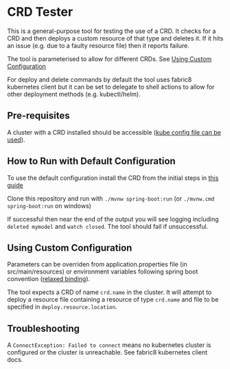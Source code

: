 # CRD Tester

This is a general-purpose tool for testing the use of a CRD. It checks for a CRD and then deploys a custom resource of that type and deletes it. If it hits an issue (e.g. due to a faulty resource file) then it reports failure. 

The tool is parameterised to allow for different CRDs. See [Using Custom Configuration](#using-custom-configuration)

For deploy and delete commands by default the tool uses fabric8 kubernetes client but it can be set to delegate to shell actions to allow for other deployment methods (e.g. kubectl/helm).

## Pre-requisites

A cluster with a CRD installed should be accessible ([kube config file can be used](https://github.com/fabric8io/kubernetes-client/blob/master/README.md#configuring-the-client)). 

## How to Run with Default Configuration

To use the default configuration install the CRD from the initial steps in [this guide](https://github.com/SeldonIO/seldon-core/blob/master/notebooks/helm_examples.ipynb)

Clone this repository and run with `./mvnw spring-boot:run` (or `./mvnw.cmd spring-boot:run` on windows)

If successful then near the end of the output you will see logging including `deleted mymodel` and `watch closed`. The tool should fail if unsuccessful.

## Using Custom Configuration

Parameters can be overriden from application.properties file (in src/main/resources) or environment variables following spring boot convention ([relaxed binding](https://github.com/spring-projects/spring-boot/wiki/Relaxed-Binding-2.0)).

The tool expects a CRD of name `crd.name` in the cluster. It will attempt to deploy a resource file containing a resource of type `crd.name` and file to be specified in `deploy.resource.location`.

## Troubleshooting

A `ConnectException: Failed to connect` means no kubernetes cluster is configured or the cluster is unreachable. See fabric8 kubernetes client docs.